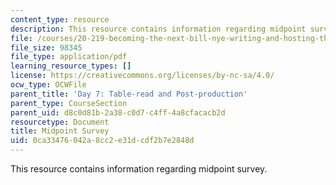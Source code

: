 ```yaml
---
content_type: resource
description: This resource contains information regarding midpoint survey.
file: /courses/20-219-becoming-the-next-bill-nye-writing-and-hosting-the-educational-show-january-iap-2015/0ca33476042a8cc2e31dcdf2b7e2848d_MIT20_219IAP15_Midsurvy.pdf
file_size: 98345
file_type: application/pdf
learning_resource_types: []
license: https://creativecommons.org/licenses/by-nc-sa/4.0/
ocw_type: OCWFile
parent_title: 'Day 7: Table-read and Post-production'
parent_type: CourseSection
parent_uid: d8c0d81b-2a38-c0d7-c4ff-4a8cfacacb2d
resourcetype: Document
title: Midpoint Survey
uid: 0ca33476-042a-8cc2-e31d-cdf2b7e2848d
---
```

This resource contains information regarding midpoint survey.